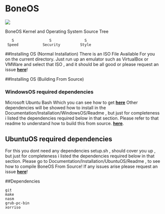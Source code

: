 # BoneOS
<img src="https://designapp.io/user-design-function/previewMyLogo/?logo_id=271982&hash=129ac10fa5"/>

BoneOS Kernel and Operating System Source Tree

```
   S                S               S
 Speed           Security         Style
```

##Installing OS (Normal Installation)
There is an ISO File Available For you on the
current directory. Just run up an emulator such 
as VirtualBox or VMWare and select that ISO , 
and it should be all good or please request an issue
[**here**](https://github.com/Bone-Project/BoneOS/issues)!

##Installing OS (Building From Source) 

### WindowsOS required dependencies

Microsoft Ubuntu Bash Which you can see how to get [**here**](http://www.howtogeek.com/249966/how-to-install-and-use-the-linux-bash-shell-on-windows-10/)
Other dependencies will be showed how to install in the Documentation/Installation/WindowsOS/Readme , but just for completeness i listed the dependencies required below in that section.
Please refer to that readme to understand how to build this from source. [**here**](https://github.com/Bone-Project/BoneOS/issues). 

## UbuntuOS required dependencies
For this you dont need any dependencies setup.sh , should cover you up , but just for completeness i listed the dependencies required below in that section. Please go to Documentation/Installation/UbuntuOS/Readme , to see how to compile BoneOS From Source! If any issues arise please request an issue [**here**](https://github.com/Bone-Project/BoneOS/issues)!


##Dependencies

```
git
make
nasm
grub-pc-bin
xorriso
```
